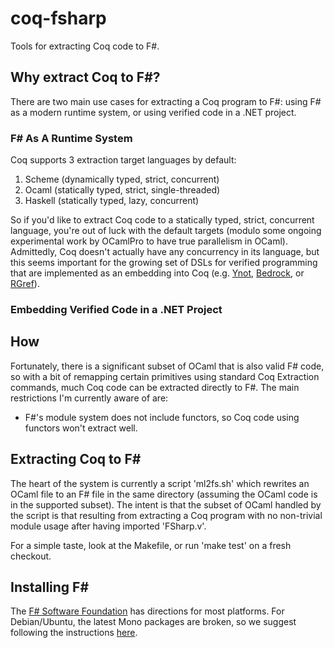 # coq-fsharp

Tools for extracting Coq code to F#.

## Why extract Coq to F#?

There are two main use cases for extracting a Coq program to F#: using F# as a modern runtime system, or using verified code in a .NET project.

### F# As A Runtime System

Coq supports 3 extraction target languages by default:

1. Scheme (dynamically typed, strict, concurrent)
2. Ocaml (statically typed, strict, single-threaded)
3. Haskell (statically typed, lazy, concurrent)

So if you'd like to extract Coq code to a statically typed, strict, concurrent language, you're out
of luck with the default targets (modulo some ongoing experimental work by OCamlPro to have true
parallelism in OCaml).  Admittedly, Coq doesn't actually have any concurrency in its language, but
this seems important for the growing set of DSLs for verified programming that are implemented as an
embedding into Coq (e.g. [Ynot](http://ynot.cs.harvard.edu/),
[Bedrock](http://plv.csail.mit.edu/bedrock/), or [RGref](https://github.com/csgordon/rgref)).

### Embedding Verified Code in a .NET Project

## How

Fortunately, there is a significant subset of OCaml that is also valid F# code, so with a bit of
remapping certain primitives using standard Coq Extraction commands, much Coq code can be extracted
directly to F#.  The main restrictions I'm currently aware of are:

- F#'s module system does not include functors, so Coq code using functors won't extract well.

## Extracting Coq to F#

The heart of the system is currently a script 'ml2fs.sh' which rewrites an OCaml file to an F# file in the same directory (assuming the OCaml code is in the supported subset).  The intent is that the subset of OCaml handled by the script is that resulting from extracting a Coq program with no non-trivial module usage after having imported 'FSharp.v'.

For a simple taste, look at the Makefile, or run 'make test' on a fresh checkout.

Installing F#
-------------

The [F# Software Foundation](http://fsharp.org) has directions for most platforms.  For Debian/Ubuntu, the latest Mono packages are broken, so we suggest following the instructions [here](https://gist.github.com/csgordon/6195154).
